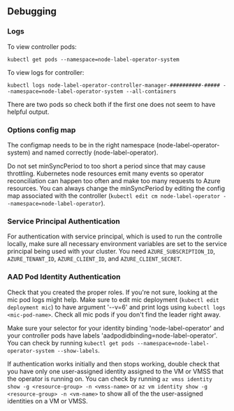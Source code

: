 ## Debugging

### Logs

To view controller pods:
```
kubectl get pods --namespace=node-label-operator-system
```

To view logs for controller:
```
kubectl logs node-label-operator-controller-manager-##########-##### --namespace=node-label-operator-system --all-containers
```
There are two pods so check both if the first one does not seem to have helpful output.

### Options config map

The configmap needs to be in the right namespace (node-label-operator-system) and named correctly (node-label-operator).

Do not set minSyncPeriod to too short a period since that may cause throttling. Kubernetes node resources emit many events so operator reconciliation can happen too often and make too many requests to Azure resources. You can always change the minSyncPeriod by editing the config map associated with the controller (`kubectl edit cm node-label-operator --namespace=node-label-operator`).

### Service Principal Authentication

For authentication with service principal, which is used to run the controlle locally, make sure all necessary environment variables are set to the service principal being used with your cluster. You need `AZURE_SUBSCRIPTION_ID`, `AZURE_TENANT_ID`, `AZURE_CLIENT_ID`, and `AZURE_CLIENT_SECRET`.

### AAD Pod Identity Authentication 

Check that you created the proper roles. If you're not sure, looking at the mic pod logs might help. Make sure to edit mic deployment (`kubectl edit deployment mic`) to have argument '--v=6' and print logs using `kubectl logs <mic-pod-name>`. Check all mic pods if you don't find the leader right away.

Make sure your selector for your identity binding 'node-label-operator' and your controller pods have labels 'aadpodidbinding=node-label-operator'. You can check by running `kubectl get pods --namespace=node-label-operator-system --show-labels`.

If authentication works initially and then stops working, double check that you have only one user-assigned identity assigned to the VM or VMSS that the operator is running on. You can check by running `az vmss identity show -g <resource-group> -n <vmss-name>` or `az vm identity show -g <resource-group> -n <vm-name>` to show all of the the user-assigned identities on a VM or VMSS.
